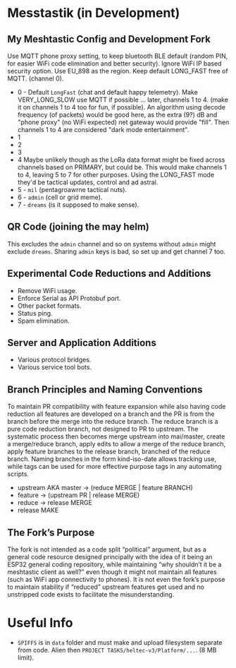 # ﻿Messtastik (in Development)
## My Meshtastic Config and Development Fork
Use MQTT phone proxy setting, to keep bluetooth BLE default (random PIN, for easier WiFi code elimination and better security). Ignore WiFi IP based security option.
Use EU_898 as the region.
Keep default LONG_FAST free of MQTT. (channel 0).
* 0 - Default `LongFast` (chat and default happy telemetry).
Make VERY_LONG_SLOW use MQTT if possible ... later, channels 1 to 4. (make it on channels 1 to 4 too for fun, if possible).
An algorithm using decode frequency (of packets) would be good here, as the extra (9?) dB and "phone proxy" (no WiFi expected) net gateway would provide "fill".
Then channels 1 to 4 are considered "dark mode entertainment". 
* 1
* 2
* 3
* 4
Maybe unlikely though as the LoRa data format might be fixed across channels based on PRIMARY, but could be. This would make channels 1 to 4, leaving 5 to 7 for other purposes.
Using the LONG_FAST mode they'd be tactical updates, control and ad astral.
* 5 - `mil` (pentagroawrne tactical nuts).
* 6 - `admin` (cell or grid meme).
* 7 - `dreams` (is it supposed to make sense).
## QR Code (joining the may helm)
This excludes the `admin` channel and so on systems without `admin` might exclude `dreams`. Sharing `admin` keys is bad, so set up and get channel 7 too.

## Experimental Code Reductions and Additions
* Remove WiFi usage.
* Enforce Serial as API Protobuf port.
* Other packet formats.
* Status ping.
* Spam elimination.
## Server and Application Additions
* Various protocol bridges.
* Various service tool bots.
## Branch Principles and Naming Conventions
To maintain PR compatibility with feature expansion while also having code reduction all features are developed on a branch and the PR is from the branch before the merge into the reduce branch. The reduce branch is a pure code reduction branch, not designed to PR to upstream. The systematic process then becomes merge upstream into mai/master, create a merge/reduce branch, apply edits to allow a merge of the reduce branch, apply feature branches to the release branch, branched of the reduce branch. Naming branches in the form kind-iso-date allows tracking use, while tags can be used for more effective purpose tags in any automating scripts.
* upstream AKA master -> (reduce MERGE | feature BRANCH)
* feature -> (upstream PR | release MERGE)
* reduce -> release MERGE
* release MAKE
## The Fork’s Purpose
The fork is not intended as a code split “political” argument, but as a general code resource designed principally with the idea of it being an ESP32 general coding repository, while maintaining “why shouldn’t it be a meshtastic client as well?” even though it might not maintain all features (such as WiFi app connectivity to phones). It is not even the fork’s purpose to maintain stability if “reduced” upstream features get used and no unstripped code exists to facilitate the misunderstanding.
# Useful Info
* `SPIFFS` is in `data` folder and must make and upload filesystem separate from code. Alien then `PROJECT TASKS/heltec-v3/Platform/...`. (8 MB limit).
